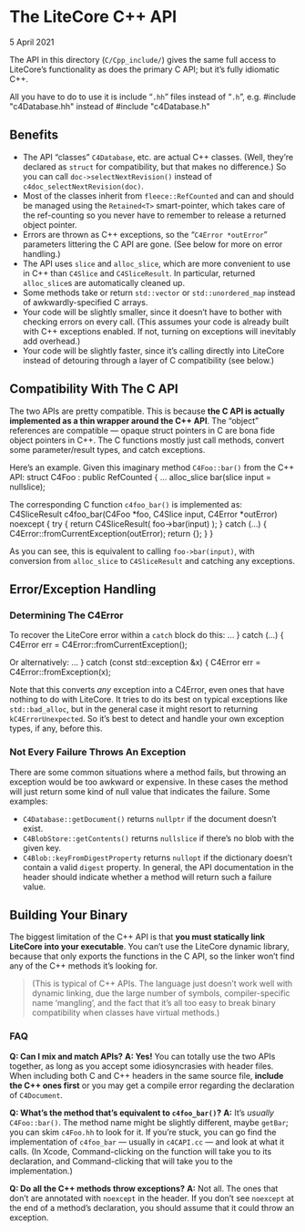 # The LiteCore C++ API

5 April 2021

The API in this directory (`C/Cpp_include/`) gives the same full access to LiteCore’s functionality as does the primary C API; but it’s fully idiomatic C++. 

All you have to do to use it is include “`.hh`” files instead of “`.h`”, e.g.
	#include "c4Database.hh"
instead of
	#include "c4Database.h"

## Benefits

* The API “classes” `C4Database`, etc. are actual C++ classes. (Well, they’re declared as `struct` for compatibility, but that makes no difference.) So you can call `doc->selectNextRevision()` instead of `c4doc_selectNextRevision(doc)`.
* Most of the classes inherit from `fleece::RefCounted` and can and should be managed using the `Retained<T>` smart-pointer, which takes care of the ref-counting so you never have to remember to release a returned object pointer.
* Errors are thrown as C++ exceptions, so the “`C4Error *outError`” parameters littering the C API are gone. (See below for more on error handling.)
* The API uses `slice` and `alloc_slice`, which are more convenient to use in C++ than `C4Slice` and `C4SliceResult`. In particular, returned `alloc_slice`s are automatically cleaned up.
* Some methods take or return `std::vector` or `std::unordered_map` instead of awkwardly-specified C arrays.
* Your code will be slightly smaller, since it doesn’t have to bother with checking errors on every call. (This assumes your code is already built with C++ exceptions enabled. If not, turning on exceptions will inevitably add overhead.)
* Your code will be slightly faster, since it’s calling directly into LiteCore instead of detouring through a layer of C compatibility (see below.)

## Compatibility With The C API

The two APIs are pretty compatible. This is because **the C API is actually implemented as a thin wrapper around the C++ API**. The “object” references are compatible — opaque struct pointers in C are bona fide object pointers in C++. The C functions mostly just call methods, convert some parameter/result types, and catch exceptions. 

Here’s an example. Given this imaginary method `C4Foo::bar()` from the C++ API:
	struct C4Foo : public RefCounted {
	    ...
	    alloc_slice bar(slice input = nullslice);

The corresponding C function `c4foo_bar()` is implemented as:
	C4SliceResult c4foo_bar(C4Foo *foo, C4Slice input, C4Error *outError) noexcept {
	    try {
	        return C4SliceResult( foo->bar(input) );
	    } catch (...) {
	        C4Error::fromCurrentException(outError);
	        return {};
	    }
	}

As you can see, this is equivalent to calling `foo->bar(input)`, with conversion from `alloc_slice` to `C4SliceResult` and catching any exceptions.

## Error/Exception Handling

### Determining The C4Error

To recover the LiteCore error within a `catch` block do this:
	    ...
	} catch (...) {
	    C4Error err = C4Error::fromCurrentException();

Or alternatively:
	    ...
	} catch (const std::exception &x) {
	    C4Error err = C4Error::fromException(x);

Note that this converts _any_ exception into a C4Error, even ones that have nothing to do with LiteCore. It tries to do its best on typical exceptions like `std::bad_alloc`, but in the general case it might resort to returning `kC4ErrorUnexpected`. So it’s best to detect and handle your own exception types, if any, before this.

### Not Every Failure Throws An Exception

There are some common situations where a method fails, but throwing an exception would be too awkward or expensive. In these cases the method will just return some kind of null value that indicates the failure. Some examples:
* `C4Database::getDocument()` returns `nullptr` if the document doesn’t exist.
* `C4BlobStore::getContents()` returns `nullslice` if there’s no blob with the given key.
* `C4Blob::keyFromDigestProperty` returns `nullopt` if the dictionary doesn’t contain a valid `digest` property.
In general, the API documentation in the header should indicate whether a method will return such a failure value.

## Building Your Binary

The biggest limitation of the C++ API is that **you must statically link LiteCore into your executable**. You can’t use the LiteCore dynamic library, because that only exports the functions in the C API, so the linker won’t find any of the C++ methods it’s looking for.

> (This is typical of C++ APIs. The language just doesn’t work well with dynamic linking, due the large number of symbols, compiler-specific name ‘mangling’, and the fact that it’s all too easy to break binary compatibility when classes have virtual methods.)

### FAQ
**Q: Can I mix and match APIs?**
**A: Yes!** You can totally use the two APIs together, as long as you accept some idiosyncrasies with header files. When including both C and C++ headers in the same source file, **include the C++ ones first** or you may get a compile error regarding the declaration of `C4Document`.

**Q: What’s the method that’s equivalent to `c4foo_bar()`?**
**A:** It’s _usually_ `C4Foo::bar()`. The method name might be slightly different, maybe `getBar`; you can skim `c4Foo.hh` to look for it. If you’re stuck, you can go find the implementation of `c4foo_bar` — usually in `c4CAPI.cc` — and look at what it calls. (In Xcode, Command-clicking on the function will take you to its declaration, and Command-clicking that will take you to the implementation.)

**Q: Do all the C++ methods throw exceptions?**
**A:** Not all. The ones that don’t are annotated with `noexcept` in the header. If you don’t see `noexcept` at the end of a method’s declaration, you should assume that it could throw an exception.
